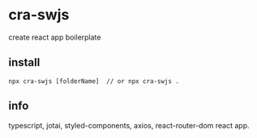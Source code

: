# cra-swjs
create react app boilerplate

## install 

```
npx cra-swjs [folderName]  // or npx cra-swjs .  
```

## info
typescript, jotai, styled-components, axios, react-router-dom react app.

